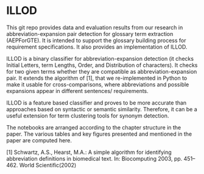 # ILLOD
This git repo provides data and evaluation results from our research in abbreviation-expansion pair detection for glossary term extraction (AEPForGTE). It is intended to support the glossary building process for requirement specifications. It also provides an implementation of ILLOD.

ILLOD is a binary classifier for abbreviation-expansion detection (it checks Initial Letters, term Lengths, Order, and Distribution of characters). It checks for two given terms whether they are compatible as abbreviation-expansion pair. It extends the algorithm of [1], that we re-implemented in Python to make it usable for cross-comparisons, where abbreviations and possible expansions appear in different sentences/ requirements.

ILLOD is a feature based classifier and proves to be more accurate than approaches based on syntactic or semantic similarity.  Therefore, it can be a useful extension for term clustering tools for synonym detection.

The notebooks are arranged according to the chapter structure in the paper. The various tables and key figures presented and mentioned in the paper are computed here.  

[1]  Schwartz, A.S., Hearst, M.A.: A simple algorithm for identifying abbreviation definitions in biomedical text. In: Biocomputing 2003, pp. 451–462. World Scientific(2002)
